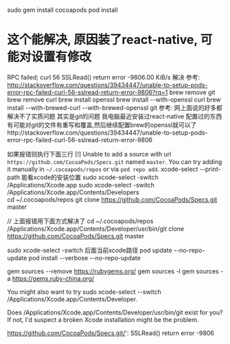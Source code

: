 


sudo gem install cocoapods
pod install


# 这个能解决, 原因装了react-native, 可能对设置有修改
RPC failed; curl 56 SSLRead() return error -9806.00 KiB/s
解决 参考:  http://stackoverflow.com/questions/39434447/unable-to-setup-pods-error-rpc-failed-curl-56-sslread-return-error-9806?rq=1
brew remove git
brew remove curl
brew install openssl
brew install --with-openssl curl
brew install --with-brewed-curl --with-brewed-openssl git
参考:
网上面说的好多都解决不了实质问题 其实是git的问题 我电脑最近安装过react-native 配置过的东西有可能对git的文件有重写和覆盖,然后继续配置brew的openssl就可以了http://stackoverflow.com/questions/39434447/unable-to-setup-pods-error-rpc-failed-curl-56-sslread-return-error-9806 

如果报错则执行下面三行  [!] Unable to add a source with url `https://github.com/CocoaPods/Specs.git` named `master`. You can try adding it manually in `~/.cocoapods/repos` or via `pod repo add`.
xcode-select --print-path  能看xcode的安装位置
sudo xcode-select -switch /Applications/Xcode.app
sudo xcode-select -switch /Applications/Xcode.app/Contents/Developers  
cd ~/.cocoapods/repos
git clone https://github.com/CocoaPods/Specs.git master

// 上面报错用下面方式解决了
cd ~/.cocoapods/repos
/Applications/Xcode.app/Contents/Developer/usr/bin/git clone https://github.com/CocoaPods/Specs.git master


sudo xcode-select -switch 后面当前xcode路径
pod update --no-repo-update
pod install --verbose --no-repo-update


gem sources --remove https://rubygems.org/
gem sources -l
gem sources -a https://gems.ruby-china.org/


You might also want to try sudo xcode-select --switch /Applications/Xcode.app/Contents/Developer.

Does /Applications/Xcode.app/Contents/Developer/usr/bin/git exist for you? If not, I'd suspect a broken Xcode installation might be the problem.




https://github.com/CocoaPods/Specs.git/': SSLRead() return error -9806

